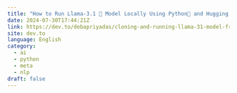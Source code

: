 ```yaml
---
title: "How to Run Llama-3.1 🦙 Model Locally Using Python🐍 and Hugging Face 🤗"
date: 2024-07-30T17:44:21Z
link: https://dev.to/debapriyadas/cloning-and-running-llama-31-model-from-hugging-face-using-python-3m80?utm_medium=RSS&utm_source=news.12bit.vn
site: dev.to
language: English
category:
  - ai
  - python
  - meta
  - nlp
draft: false
---
```

